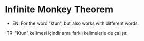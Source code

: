 # Infinite Monkey Theorem

- EN: For the word "ktun", but also works with different words.

-TR: "Ktun" kelimesi içindir ama farklı kelimelerle de çalışır.
